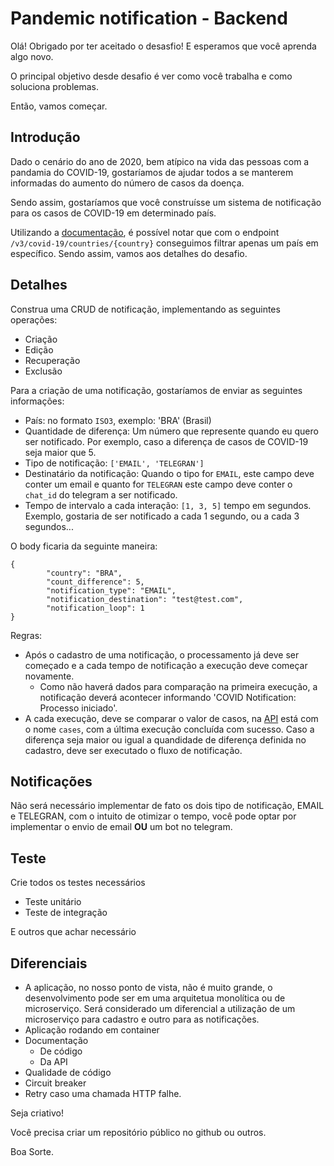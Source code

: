 # Pandemic notification - Backend

Olá! Obrigado por ter aceitado o desasfio! E esperamos que você aprenda algo novo.

O principal objetivo desde desafio é ver como você trabalha e como soluciona problemas.

Então, vamos começar.

## Introdução

Dado o cenário do ano de 2020, bem atípico na vida das pessoas com a pandamia do COVID-19, gostaríamos de ajudar todos a se manterem informadas do aumento do número de casos da doença.

Sendo assim, gostaríamos que você construísse um sistema de notificação para os casos de COVID-19 em determinado país.

Utilizando a [documentação](https://disease.sh/docs/#/COVID-19%3A%20Worldometers), é possível notar que com o endpoint `/v3/covid-19/countries/{country}` conseguimos filtrar apenas um país em específico.
Sendo assim, vamos aos detalhes do desafio.


## Detalhes

Construa uma CRUD de notificação, implementando as seguintes operações:

* Criação
* Edição
* Recuperação
* Exclusão


Para a criação de uma notificação, gostaríamos de enviar as seguintes informações:

* País: no formato `ISO3`, exemplo: 'BRA' (Brasil)
* Quantidade de diferença: Um número que represente quando eu quero ser notificado. Por exemplo, caso a diferença de casos de COVID-19 seja maior que 5.
* Tipo de notificação: `['EMAIL', 'TELEGRAN']`
* Destinatário da notificação: Quando o tipo for `EMAIL`, este campo deve conter um email e quanto for `TELEGRAN` este campo deve conter o `chat_id` do telegram a ser notificado.
* Tempo de intervalo a cada interação: `[1, 3, 5]` tempo em segundos. Exemplo, gostaria de ser notificado a cada 1 segundo, ou a cada 3 segundos...

O body ficaria da seguinte maneira:

```
{
        "country": "BRA",
        "count_difference": 5,
        "notification_type": "EMAIL",
        "notification_destination": "test@test.com",
        "notification_loop": 1
}
```

Regras:

* Após o cadastro de uma notificação, o processamento já deve ser começado e a cada tempo de notificação a execução deve começar novamente.
   * Como não haverá dados para comparação na primeira execução, a notificação deverá acontecer informando 'COVID Notification: Processo iniciado'.
* A cada execução, deve se comparar o valor de casos, na [API](https://disease.sh/docs/#/COVID-19%3A%20Worldometers) está com o nome `cases`, com a última execução concluída com sucesso. Caso a diferença seja maior ou igual a quandidade de diferença definida no cadastro, deve ser executado o fluxo de notificação.

## Notificações

Não será necessário implementar de fato os dois tipo de notificação, EMAIL e TELEGRAN, com o intuito de otimizar o tempo, você pode optar por implementar o envio de email **OU** um bot no telegram.

## Teste

Crie todos os testes necessários
* Teste unitário
* Teste de integração

E outros que achar necessário


## Diferenciais

* A aplicação, no nosso ponto de vista, não é muito grande, o desenvolvimento pode ser em uma arquitetua monolítica ou de microserviço. Será considerado um diferencial a utilização de um microserviço para cadastro e outro para as notificações.
* Aplicação rodando em container
* Documentação
   * De código
   * Da API
* Qualidade de código
* Circuit breaker
* Retry caso uma chamada HTTP falhe.


Seja criativo!

Você precisa criar um repositório público no github ou outros.

Boa Sorte.
